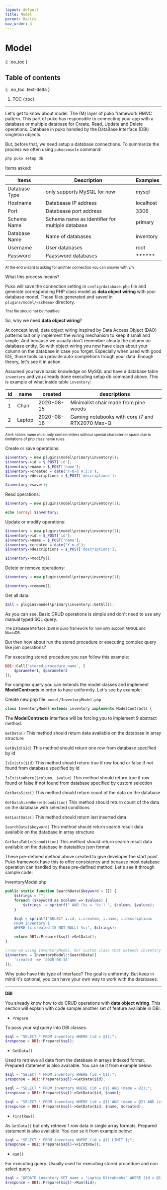 ```yaml
---
layout: default
title: Model
parent: Basics
nav_order: 3
---
```


# Model
{: .no_toc }

## Table of contents
{: .no_toc .text-delta }

1. TOC
{:toc}

---

Let's get to know about model. The (M) layer of puko framework HMVC pattern.
This part of puko has responsible to connecting your app with a database 
or multiple database for Create, Read, Update and Delete operations.
Database in puko handled by the DataBase Interface (DBI) singleton objects.

But, before that, we need setup a database connections. To summarize the process we often using `pukoconsole` command:

```bash
php puko setup db
```

Items asked:

|Items|Description|Examples|
|---|---|---|
|Database Type|only supports MySQL for now|mysql|
|Hostname|Databaase IP address|localhost|
|Port|Databaase port address|3306|
|Schema Name|Schema name as identifier for multiple database|primary|
|Database Name|Name of databases|inventory|
|Username|User databases|root|
|Password|Paassword databases|******|

<small>At the end wizard is asking for another connection you can answer with y/n</small>

What this process means?

Puko will save the connection setting in `config/database.php` file 
and generate corresponding PHP class model as **data object wiring** with your database model.
Those files generated and saved in `plugins/model/<schema>` directory.

<small>That file should not be modified</small>

So, why we need **data object wiring**?

At concept level, data object wiring inspired by Data Access Object (DAO) patterns 
but only implement the wiring mechanism to keep it small and simple.
And because we usually don't remember clearly the column on database entity. 
So with object wiring you now have clues about your column on the database in case you forget.
Especially when used with good IDE, those tools can provide auto-completions trough your data.
Enough theory, let's see it in action.

Assumed you have basic knowledge on MySQL and have a database table `inventory` and you already done executing setup db command above.
This is example of what inside table `inventory`:

|id|name|created|descriptions|
|---|---|---|---|
|1|Chair|2020-08-15|Minimalist chair made from pine woods|
|2|Laptop|2020-08-16|Gaming notebooks with core i7 and RTX2070 Max-Q|

<small>Alert: tables name must only contain letters without special character or space due to limitations of php class name rules.</small>

Create or save operations:

```php
$inventory = new plugins\model\primary\inventory();
$inventory->id = $_POST['id'];
$inventory->name = $_POST['name'];
$inventory->created = date('Y-m-d H:i:s');
$inventory->descriptions = $_POST['descriptions'];

$inventory->save();
```

Read operations:

```php
$inventory = new plugins\model\primary\inventory(1);

echo (array) $inventory;
```

Update or modify operations:

```php
$inventory = new plugins\model\primary\inventory(1);
$inventory->id = $_POST['id'];
$inventory->name = $_POST['name'];
$inventory->created = date('Y-m-d');
$inventory->descriptions = $_POST['descriptions'];

$inventory->modify();
```

Delete or remove operations:

```php
$inventory = new plugins\model\primary\inventory(1);

$inventory->remove();
```

Get all data:

```php
$all = plugins\model\primary\inventory::GetAll();
```

As you can see. Basic CRUD operations is simple and don't need to use any manual typed SQL query.

<small>The DataBase Interface (DBI) in puko framework for now only support MySQL and MariaDB. </small>

But then how about run the stored procedure or executing complex query like join operations?

For executing stored procedure you can follow this example:

```php
DBI::Call('stored_procedure_name', [
    $parameter1, $parameter2
]);
```

For complex query you can extends the model classes and implement **ModelContracts** in order to have uniformity.
Let's see by example:

Create new php file: `model/InventoryModel.php`

```php
class InventoryModel extends inventory implements ModelContracts {
```

The **ModelContracts** interface will be forcing you to implement 9 abstract method.

`GetData()` This method should return data available on the database in array structure

`GetById($id)` This method should return one row from database specified by id

`IsExists($id)` This method should return true if row found or false if not found from database specified by id

`IsExistsWhere($column, $value)` This method should return true if row found or false if not found from database specified by custom selection

`GetDataSize()` This method should return count of the data on the database

`GetDataSizeWhere($condition)` This method should return count of the data on the database with selected conditions

`GetLastData()` This method should return last inserted data

`SearchData($keyword)` This method should return search result data available on the database in array structure

`GetDataTable($condition)` This method should return search result data available on the database in datatables json format

These pre-defined method above created to give developer the start point. 
Puko framework have this to offer consistency and because most database operation can handled by these pre-defined method. 
Let's see it through sample code:

InventoryModel.php

```php
public static function SearchData($keyword = []) {
    $strings = "";
    foreach ($keyword as $column => $values) {
        $strings .= sprintf(" AND (%s = '%s') ", $column, $values);
    }

    $sql = sprintf("SELECT i.id, i.created, i.name, i.descriptions
    FROM inventory i
    WHERE (i.created IS NOT NULL) %s;", $strings);

    return DBI::Prepare($sql)->GetData();
}
```

```php
//now we using InventoryModel. Our custom class that extends inventory plugin model.
$inventoru = InventoryModel::SearchData([
    'created' => '2020-08-14'
]);
```

Why puko have this type of interface? The goal is uniformity. But keep in mind it's optional,
you can have your own way to work with the databases.

---

**DBI**

You already know how to do CRUD operations with **data object wiring**. This section will explain with code sample
another set of feature available in DBI.

* `Prepare`

To pass your sql query into DBI classes.

```php
$sql = "SELECT * FROM inventory WHERE (id = @1);";
$response = DBI::Prepare($sql);
```

* `GetData()`

Used to retrieve all data from the database in arrays indexed format. Prepared statement is also available.
You can se it from example below:

```php
$sql = "SELECT * FROM inventory WHERE (id = @1);";
$response = DBI::Prepare($sql)->GetData($id);
```

```php
$sql = "SELECT * FROM inventory WHERE (id = @1) AND (name = @2);";
$response = DBI::Prepare($sql)->GetData($id, $name);
```

```php
$sql = "SELECT * FROM inventory WHERE (id = @1) AND (name = @2) AND (created = @3);";
$response = DBI::Prepare($sql)->GetData($id, $name, $created);
```

* `FirstRow()`

As `GetData()` but only retrieve 1 row data in single array formats. Prepared statement is also available.
You can se it from example below:

```php
$sql = "SELECT * FROM inventory WHERE (id = @1) LIMIT 1;";
$response = DBI::Prepare($sql)->FirstRow();
```

* `Run()`

For executing query. Usually used for executing stored procedure and non select query.

```php
$sql = "UPDATE inventory SET name = 'Laptop Ultrabooks' WHERE (id = @1);";
$response = DBI::Prepare($sql)->Run($id);
```